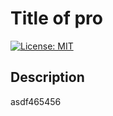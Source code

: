 # Title of pro
[![License: MIT](https://img.shields.io/badge/License-MIT-yellow.svg)](https://opensource.org/licenses/MIT)
## Description
asdf465456

